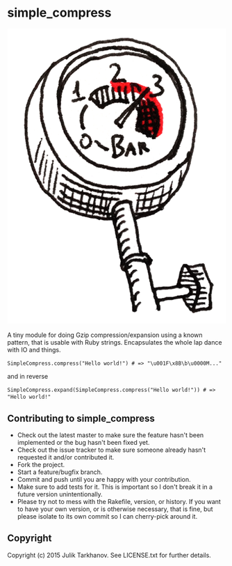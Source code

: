 # simple_compress

![Compression](images/baro.png)

A tiny module for doing Gzip compression/expansion using a known pattern, that is usable with
Ruby strings. Encapsulates the whole lap dance with IO and things.

    SimpleCompress.compress("Hello world!") # => "\u001F\x8B\b\u0000M..."

and in reverse

    SimpleCompress.expand(SimpleCompress.compress("Hello world!")) # => "Hello world!"

## Contributing to simple_compress
 
* Check out the latest master to make sure the feature hasn't been implemented or the bug hasn't been fixed yet.
* Check out the issue tracker to make sure someone already hasn't requested it and/or contributed it.
* Fork the project.
* Start a feature/bugfix branch.
* Commit and push until you are happy with your contribution.
* Make sure to add tests for it. This is important so I don't break it in a future version unintentionally.
* Please try not to mess with the Rakefile, version, or history. If you want to have your own version, or is otherwise necessary, that is fine, but please isolate to its own commit so I can cherry-pick around it.

## Copyright

Copyright (c) 2015 Julik Tarkhanov. See LICENSE.txt for
further details.

